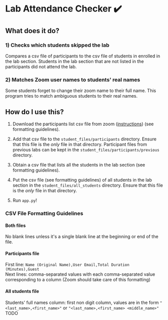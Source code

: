 # Lab Attendance Checker :heavy_check_mark:
## What does it do?

### 1) Checks which students skipped the lab
Compares a csv file of participants to 
the csv file of students in enrolled in the lab section. 
Students in the lab section that are not listed in the
participants did not attend the lab.

### 2) Matches Zoom user names to students' real names
Some students forget to change their zoom name to their full name.
This program tries to match ambiguous students to their
real names.

## How do I use this?

1) Download the participants list csv file from zoom 
([instructions](https://support.zoom.us/hc/en-us/articles/360039017432-Dashboard-for-meetings-and-webinars))
(see formatting guidelines). 

2) Add that csv file to the `student_files/participants` directory. Ensure that this file is the 
*only* file in that directory. Participant files from previous labs can be kept in the 
`student_files/participants/previous` directory.  

3) Obtain a csv file that lists all the students in the lab section 
(see formatting guidelines). 

4) Put the csv file (see formatting guidelines) of all students in the lab section in the `student_files/all_students`
directory. Ensure that this file is the *only* file in that directory.

5) Run `app.py`!

### CSV File Formatting Guidelines
#### Both files
No blank lines unless it's a single blank line at the beginning or end of the file.
#### Participants file  
First line: `Name (Original Name),User Email,Total Duration (Minutes),Guest`  
Next lines: comma-separated values with each comma-separated value corresponding to a column 
(Zoom should take care of this formatting)  
#### All students file  
Students' full names column: first non digit column, values are in the form
`"<last_name>,<first_name>"` or `"<last_name>,<first_name> <middle_name>"` 
TODO